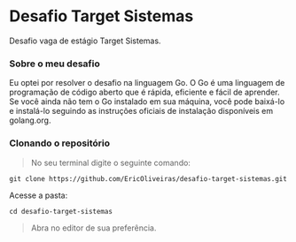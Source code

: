 # Desafio Target Sistemas

Desafio vaga de estágio Target Sistemas.

### Sobre o meu desafio

Eu optei por resolver o desafio na linguagem Go. O Go é uma linguagem de programação de código aberto que é rápida, eficiente e fácil de aprender. Se você ainda não tem o Go instalado em sua máquina, você pode baixá-lo e instalá-lo seguindo as instruções oficiais de instalação disponíveis em golang.org.

### Clonando o repositório
> No seu terminal digite o seguinte comando:
```
git clone https://github.com/EricOliveiras/desafio-target-sistemas.git
```

Acesse a pasta:
```
cd desafio-target-sistemas
```
> Abra no editor de sua preferência.